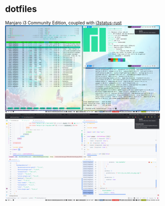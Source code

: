 # dotfiles

Manjaro i3 Community Edition, coupled with [i3status-rust](https://github.com/greshake/i3status-rust)
![](screenshot.png)
![](screenshot2.png) 
